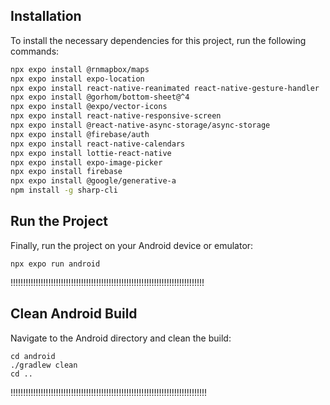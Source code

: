 ## Installation

To install the necessary dependencies for this project, run the following commands:

```bash
npx expo install @rnmapbox/maps
npx expo install expo-location
npx expo install react-native-reanimated react-native-gesture-handler
npx expo install @gorhom/bottom-sheet@^4
npx expo install @expo/vector-icons
npx expo install react-native-responsive-screen
npx expo install @react-native-async-storage/async-storage
npx expo install @firebase/auth
npx expo install react-native-calendars
npx expo install lottie-react-native
npx expo install expo-image-picker
npx expo install firebase
npx expo install @google/generative-a
npm install -g sharp-cli

```



## Run the Project
Finally, run the project on your Android device or emulator:
```
npx expo run android

```

!!!!!!!!!!!!!!!!!!!!!!!!!!!!!!!!!!!!!!!!!!!!!!!!!!!!!!!!!!!!!!!!!!!!!!!!!!!!!

## Clean Android Build
Navigate to the Android directory and clean the build:

```
cd android
./gradlew clean
cd ..

```

!!!!!!!!!!!!!!!!!!!!!!!!!!!!!!!!!!!!!!!!!!!!!!!!!!!!!!!!!!!!!!!!!!!!!!!!!!!!!!
